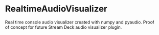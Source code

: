 # RealtimeAudioVisualizer
 Real time console audio visualizer created with numpy and pyaudio. Proof of concept for future Stream Deck audio visualizer plugin.
